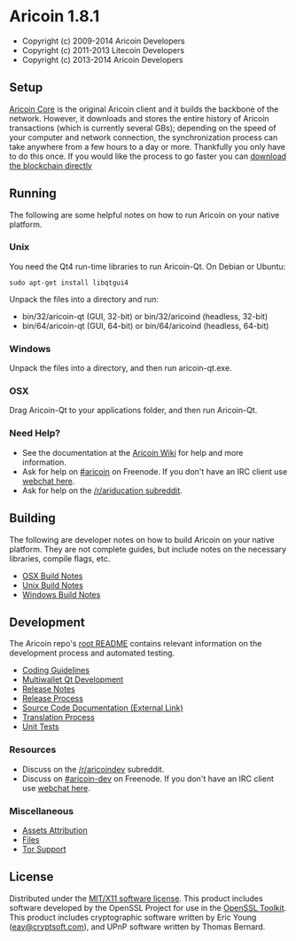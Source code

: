 Aricoin 1.8.1
====================

* Copyright (c) 2009-2014 Aricoin Developers
* Copyright (c) 2011-2013 Litecoin Developers
* Copyright (c) 2013-2014 Aricoin Developers


Setup
---------------------
[Aricoin Core](http://aricoin.com/en/download) is the original Aricoin client and it builds the backbone of the network. However, it downloads and stores the entire history of Aricoin transactions (which is currently several GBs); depending on the speed of your computer and network connection, the synchronization process can take anywhere from a few hours to a day or more. Thankfully you only have to do this once. If you would like the process to go faster you can [download the blockchain directly](bootstrap.md)

Running
---------------------
The following are some helpful notes on how to run Aricoin on your native platform. 

### Unix

You need the Qt4 run-time libraries to run Aricoin-Qt. On Debian or Ubuntu:

	sudo apt-get install libqtgui4

Unpack the files into a directory and run:

- bin/32/aricoin-qt (GUI, 32-bit) or bin/32/aricoind (headless, 32-bit)
- bin/64/aricoin-qt (GUI, 64-bit) or bin/64/aricoind (headless, 64-bit)



### Windows

Unpack the files into a directory, and then run aricoin-qt.exe.

### OSX

Drag Aricoin-Qt to your applications folder, and then run Aricoin-Qt.

### Need Help?

* See the documentation at the [Aricoin Wiki](http://arico.in/)
for help and more information.
* Ask for help on [#aricoin](http://webchat.freenode.net?channels=aricoin) on Freenode. If you don't have an IRC client use [webchat here](http://webchat.freenode.net?channels=aricoin).
* Ask for help on the [/r/ariducation subreddit](http://reddit.com/r/ariducation).

Building
---------------------
The following are developer notes on how to build Aricoin on your native platform. They are not complete guides, but include notes on the necessary libraries, compile flags, etc.

- [OSX Build Notes](build-osx.md)
- [Unix Build Notes](build-unix.md)
- [Windows Build Notes](build-msw.md)

Development
---------------------
The Aricoin repo's [root README](https://github.com/aricoin/aricoin/blob/master/README.md) contains relevant information on the development process and automated testing.

- [Coding Guidelines](coding.md)
- [Multiwallet Qt Development](multiwallet-qt.md)
- [Release Notes](release-notes.md)
- [Release Process](release-process.md)
- [Source Code Documentation (External Link)](https://dev.visucore.com/aricoin/doxygen/)
- [Translation Process](translation_process.md)
- [Unit Tests](unit-tests.md)

### Resources
* Discuss on the [/r/aricoindev](http://www.reddit.com/r/aricoindev) subreddit.
* Discuss on [#aricoin-dev](http://webchat.freenode.net/?channels=aricoin-dev) on Freenode. If you don't have an IRC client use [webchat here](http://webchat.freenode.net/?channels=aricoin-dev).

### Miscellaneous
- [Assets Attribution](assets-attribution.md)
- [Files](files.md)
- [Tor Support](tor.md)

License
---------------------
Distributed under the [MIT/X11 software license](http://www.opensource.org/licenses/mit-license.php).
This product includes software developed by the OpenSSL Project for use in the [OpenSSL Toolkit](http://www.openssl.org/). This product includes
cryptographic software written by Eric Young ([eay@cryptsoft.com](mailto:eay@cryptsoft.com)), and UPnP software written by Thomas Bernard.

